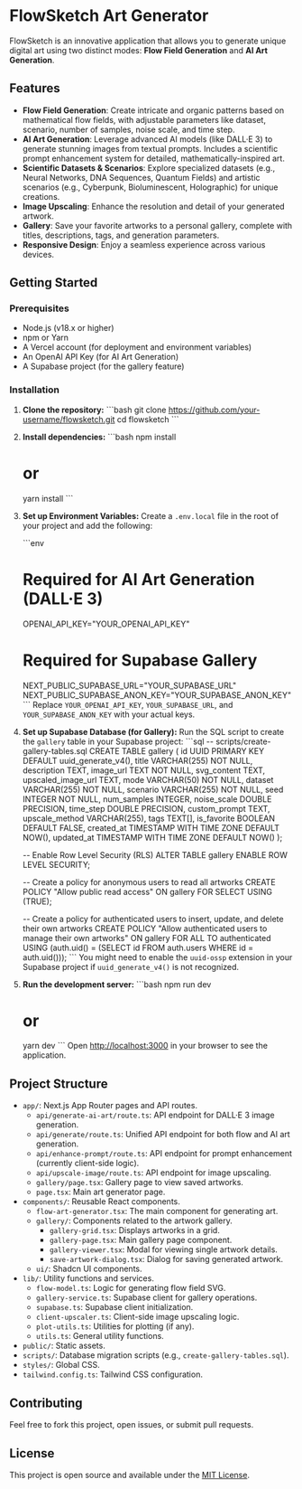 # FlowSketch Art Generator

FlowSketch is an innovative application that allows you to generate unique digital art using two distinct modes: **Flow Field Generation** and **AI Art Generation**.

## Features

-   **Flow Field Generation**: Create intricate and organic patterns based on mathematical flow fields, with adjustable parameters like dataset, scenario, number of samples, noise scale, and time step.
-   **AI Art Generation**: Leverage advanced AI models (like DALL·E 3) to generate stunning images from textual prompts. Includes a scientific prompt enhancement system for detailed, mathematically-inspired art.
-   **Scientific Datasets & Scenarios**: Explore specialized datasets (e.g., Neural Networks, DNA Sequences, Quantum Fields) and artistic scenarios (e.g., Cyberpunk, Bioluminescent, Holographic) for unique creations.
-   **Image Upscaling**: Enhance the resolution and detail of your generated artwork.
-   **Gallery**: Save your favorite artworks to a personal gallery, complete with titles, descriptions, tags, and generation parameters.
-   **Responsive Design**: Enjoy a seamless experience across various devices.

## Getting Started

### Prerequisites

-   Node.js (v18.x or higher)
-   npm or Yarn
-   A Vercel account (for deployment and environment variables)
-   An OpenAI API Key (for AI Art Generation)
-   A Supabase project (for the gallery feature)

### Installation

1.  **Clone the repository:**
    \`\`\`bash
    git clone https://github.com/your-username/flowsketch.git
    cd flowsketch
    \`\`\`

2.  **Install dependencies:**
    \`\`\`bash
    npm install
    # or
    yarn install
    \`\`\`

3.  **Set up Environment Variables:**
    Create a `.env.local` file in the root of your project and add the following:

    \`\`\`env
    # Required for AI Art Generation (DALL·E 3)
    OPENAI_API_KEY="YOUR_OPENAI_API_KEY"

    # Required for Supabase Gallery
    NEXT_PUBLIC_SUPABASE_URL="YOUR_SUPABASE_URL"
    NEXT_PUBLIC_SUPABASE_ANON_KEY="YOUR_SUPABASE_ANON_KEY"
    \`\`\`
    Replace `YOUR_OPENAI_API_KEY`, `YOUR_SUPABASE_URL`, and `YOUR_SUPABASE_ANON_KEY` with your actual keys.

4.  **Set up Supabase Database (for Gallery):**
    Run the SQL script to create the `gallery` table in your Supabase project:
    \`\`\`sql
    -- scripts/create-gallery-tables.sql
    CREATE TABLE gallery (
      id UUID PRIMARY KEY DEFAULT uuid_generate_v4(),
      title VARCHAR(255) NOT NULL,
      description TEXT,
      image_url TEXT NOT NULL,
      svg_content TEXT,
      upscaled_image_url TEXT,
      mode VARCHAR(50) NOT NULL,
      dataset VARCHAR(255) NOT NULL,
      scenario VARCHAR(255) NOT NULL,
      seed INTEGER NOT NULL,
      num_samples INTEGER,
      noise_scale DOUBLE PRECISION,
      time_step DOUBLE PRECISION,
      custom_prompt TEXT,
      upscale_method VARCHAR(255),
      tags TEXT[],
      is_favorite BOOLEAN DEFAULT FALSE,
      created_at TIMESTAMP WITH TIME ZONE DEFAULT NOW(),
      updated_at TIMESTAMP WITH TIME ZONE DEFAULT NOW()
    );

    -- Enable Row Level Security (RLS)
    ALTER TABLE gallery ENABLE ROW LEVEL SECURITY;

    -- Create a policy for anonymous users to read all artworks
    CREATE POLICY "Allow public read access" ON gallery FOR SELECT USING (TRUE);

    -- Create a policy for authenticated users to insert, update, and delete their own artworks
    CREATE POLICY "Allow authenticated users to manage their own artworks" ON gallery
    FOR ALL
    TO authenticated
    USING (auth.uid() = (SELECT id FROM auth.users WHERE id = auth.uid()));
    \`\`\`
    You might need to enable the `uuid-ossp` extension in your Supabase project if `uuid_generate_v4()` is not recognized.

5.  **Run the development server:**
    \`\`\`bash
    npm run dev
    # or
    yarn dev
    \`\`\`
    Open [http://localhost:3000](http://localhost:3000) in your browser to see the application.

## Project Structure

-   `app/`: Next.js App Router pages and API routes.
    -   `api/generate-ai-art/route.ts`: API endpoint for DALL·E 3 image generation.
    -   `api/generate/route.ts`: Unified API endpoint for both flow and AI art generation.
    -   `api/enhance-prompt/route.ts`: API endpoint for prompt enhancement (currently client-side logic).
    -   `api/upscale-image/route.ts`: API endpoint for image upscaling.
    -   `gallery/page.tsx`: Gallery page to view saved artworks.
    -   `page.tsx`: Main art generator page.
-   `components/`: Reusable React components.
    -   `flow-art-generator.tsx`: The main component for generating art.
    -   `gallery/`: Components related to the artwork gallery.
        -   `gallery-grid.tsx`: Displays artworks in a grid.
        -   `gallery-page.tsx`: Main gallery page component.
        -   `gallery-viewer.tsx`: Modal for viewing single artwork details.
        -   `save-artwork-dialog.tsx`: Dialog for saving generated artwork.
    -   `ui/`: Shadcn UI components.
-   `lib/`: Utility functions and services.
    -   `flow-model.ts`: Logic for generating flow field SVG.
    -   `gallery-service.ts`: Supabase client for gallery operations.
    -   `supabase.ts`: Supabase client initialization.
    -   `client-upscaler.ts`: Client-side image upscaling logic.
    -   `plot-utils.ts`: Utilities for plotting (if any).
    -   `utils.ts`: General utility functions.
-   `public/`: Static assets.
-   `scripts/`: Database migration scripts (e.g., `create-gallery-tables.sql`).
-   `styles/`: Global CSS.
-   `tailwind.config.ts`: Tailwind CSS configuration.

## Contributing

Feel free to fork this project, open issues, or submit pull requests.

## License

This project is open source and available under the [MIT License](LICENSE).

